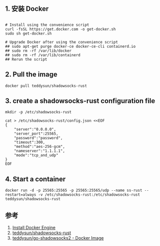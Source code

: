 ## 1. 安装 Docker
```

# Install using the convenience script
curl -fsSL https://get.docker.com -o get-docker.sh
sudo sh get-docker.sh

# Upgrade Docker after using the convenience script
## sudo apt-get purge docker-ce docker-ce-cli containerd.io
## sudo rm -rf /var/lib/docker
## sudo rm -rf /var/lib/containerd
## Rerun the script
```

## 2. Pull the image

```
docker pull teddysun/shadowsocks-rust
```
## 3. create a shadowsocks-rust configuration file
```
mkdir -p /etc/shadowsocks-rust
```
```
cat > /etc/shadowsocks-rust/config.json <<EOF
{
    "server":"0.0.0.0",
    "server_port":25565,
    "password":"password",
    "timeout":300,
    "method":"aes-256-gcm",
    "nameserver":"1.1.1.1",
    "mode":"tcp_and_udp"
}
EOF
```
## 4. Start a container
```
docker run -d -p 25565:25565 -p 25565:25565/udp --name ss-rust --restart=always -v /etc/shadowsocks-rust:/etc/shadowsocks-rust teddysun/shadowsocks-rust
```

## 参考
1. [Install Docker Engine](https://docs.docker.com/engine/install/ubuntu/#install-using-the-convenience-script)
2. [teddysun/shadowsocks-rust](https://hub.docker.com/r/teddysun/shadowsocks-rust/)
3. [teddysun/go-shadowsocks2 - Docker Image](https://hub.docker.com/r/teddysun/go-shadowsocks2)

